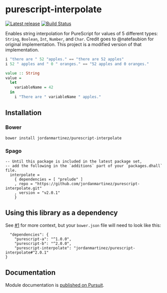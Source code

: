 # purescript-interpolate

[![Latest release](http://img.shields.io/github/release/jordanmartinez/purescript-interpolate.svg)](https://github.com/jordanmartinez/purescript-interpolate/releases)
[![Build Status](https://travis-ci.com/jordanmartinez/purescript-interpolate.svg?branch=master)](https://travis-ci.com/jordanmartinez/purescript-interpolate)

Enables string interpolation for PureScript for values of 5 different types: `String`, `Boolean`, `Int`, `Number`, and `Char`. Credit goes to @natefaubion for original implementation. This project is a modified version of that implementation.

```purescript
i "there are " 52 "apples." == "there are 52 apples"
i 52 " apples and " 0 " oranges." == "52 apples and 0 oranges."

value :: String
value =
  let
    variableName = 42
  in
    i "There are " variableName " apples."
```

## Installation

### Bower

```
bower install jordanmartinez/purescript-interpolate
```

### Spago

```dhall
-- Until this package is included in the latest package set,
-- add the following in the `additions` part of your `packages.dhall` file.
  interpolate =
    { dependencies = [ "prelude" ]
    , repo = "https://github.com/jordanmartinez/purescript-interpolate.git"
    , version = "v2.0.1"
    }
```

## Using this library as a dependency

See [#1](https://github.com/JordanMartinez/purescript-interpolate/issues/1) for more context, but your `bower.json` file will need to look like this:

```
  "dependencies": {
    "purescript-a": "^1.0.0",
    "purescript-b": "^2.0.0",
    "purescript-interpolate": "jordanmartinez/purescript-interpolate#^2.0.1"
}
```

## Documentation

Module documentation is [published on Pursuit](http://pursuit.purescript.org/packages/purescript-interpolate).
